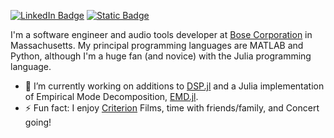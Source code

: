 [![LinkedIn Badge](https://img.shields.io/badge/LinkedIn-0077B5?style=for-the-badge&logo=linkedin&logoColor=white)](https://www.linkedin.com/in/jordan-r-smith-b1530280/)
[![Static Badge](https://img.shields.io/badge/Gmail-D14836?style=for-the-badge&logo=gmail&logoColor=white)](mailto:jsmithnh09@gmail.com)

I'm a software engineer and audio tools developer at [Bose Corporation](https://www.bose.com/en_us/index.html) in Massachusetts. My principal programming languages are MATLAB and Python, although I'm a huge fan (and novice) with the Julia programming language.

- 🔭 I’m currently working on additions to [DSP.jl](https://github.com/JuliaDSP/DSP.jl) and a Julia implementation of Empirical Mode Decomposition, [EMD.jl](https://github.com/jsmithnh09/EMD.jl).
- ⚡ Fun fact: I enjoy [Criterion](https://www.criterion.com/) Films, time with friends/family, and Concert going!

<!--
**jsmithnh09/jsmithnh09** is a ✨ _special_ ✨ repository because its `README.md` (this file) appears on your GitHub profile.

Here are some ideas to get you started:

- 🔭 I’m currently working on ...
- 🌱 I’m currently learning ...
- 👯 I’m looking to collaborate on ...
- 🤔 I’m looking for help with ...
- 💬 Ask me about ...
- 📫 How to reach me: ...
- 😄 Pronouns: ...
- ⚡ Fun fact: ...
-->
